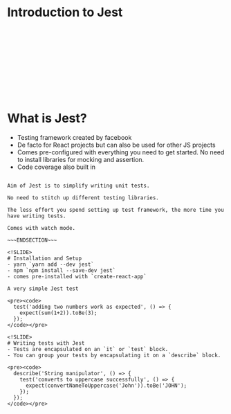 <!SLIDE center>
<br><br><br><br><br><br><br><br><br>
# Introduction to Jest

<br><br><br><br><br><br><br><br><br>

<!SLIDE>
# What is Jest?
- Testing framework created by facebook
- De facto for React projects but can also be used for other JS projects
- Comes pre-configured with everything you need to get started. No need to install libraries for mocking and assertion.
- Code coverage also built in

~~~SECTION:notes~~~

Aim of Jest is to simplify writing unit tests. 

No need to stitch up different testing libraries. 

The less effort you spend setting up test framework, the more time you have writing tests.

Comes with watch mode.

~~~ENDSECTION~~~

<!SLIDE>
# Installation and Setup
- yarn `yarn add --dev jest`
- npm `npm install --save-dev jest`
- comes pre-installed with `create-react-app`

A very simple Jest test

<pre><code>
  test('adding two numbers work as expected', () => {
    expect(sum(1+2)).toBe(3);
  });
</code></pre>

<!SLIDE>
# Writing tests with Jest
- Tests are encapsulated on an `it` or `test` block.
- You can group your tests by encapsulating it on a `describe` block.

<pre><code>
  describe('String manipulator', () => {
    test('converts to uppercase successfully', () => {
      expect(convertNameToUppercase('John')).toBe('JOHN');
    });
  });
</code></pre>